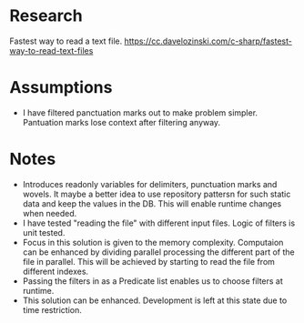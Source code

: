 # Research

Fastest way to read a text file.
https://cc.davelozinski.com/c-sharp/fastest-way-to-read-text-files

# Assumptions

- I have filtered panctuation marks out to make problem simpler. Pantuation marks lose context after filtering anyway.

# Notes

- Introduces readonly variables for delimiters, punctuation marks and wovels. It maybe a better idea to use repository pattersn for such static data and keep the values in the DB. This will enable runtime changes when needed.
- I have tested "reading the file" with different input files. Logic of filters is unit tested.
- Focus in this solution is given to the memory complexity. Computaion can be enhanced by dividing parallel processing the different part of the file in parallel. This will be achieved by starting to read the file from different indexes.
- Passing the filters in as a Predicate list enables us to choose filters at runtime.
- This solution can be enhanced. Development is left at this state due to time restriction.
